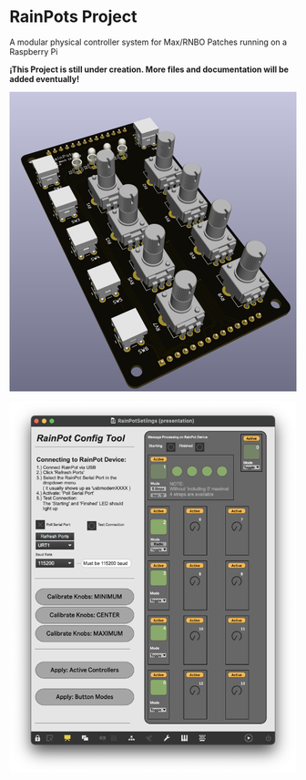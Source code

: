 # RainPots Project
A modular physical controller system for Max/RNBO Patches running on a Raspberry Pi

**¡This Project is still under creation. More files and documentation will be added eventually!**

![RainPot Controller Board](Images/RainPotsControllerModule.png)

![Max Configuration Tool](Images/RainPotsConfigTool.png)

